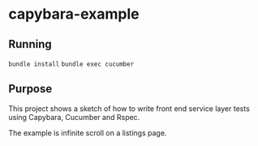 capybara-example
================

## Running

`bundle install`
`bundle exec cucumber`

## Purpose

This project shows a sketch of how to write front end service layer tests using Capybara, Cucumber and Rspec.

The example is infinite scroll on a listings page.
